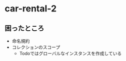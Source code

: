 car-rental-2
============

困ったところ
--------------

* 命名規約
* コレクションのスコープ
  * Todoではグローバルなインスタンスを作成している
